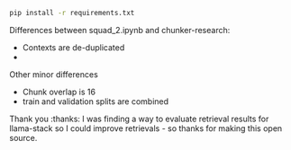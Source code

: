 
```bash
pip install -r requirements.txt
```


Differences between squad_2.ipynb and chunker-research:
- Contexts are de-duplicated
- 

Other minor differences
- Chunk overlap is 16
- train and validation splits are combined

Thank you :thanks: I was finding a way to evaluate retrieval results for llama-stack so I could improve retrievals - so thanks for making this open source.